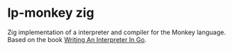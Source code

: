 # lp-monkey zig

Zig implementation of a interpreter and compiler for the Monkey language.
Based on the book [Writing An Interpreter In Go](https://interpreterbook.com/).
